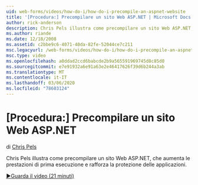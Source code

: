 ```yaml
---
uid: web-forms/videos/how-do-i/how-do-i-precompile-an-aspnet-website
title: '[Procedura:] Precompilare un sito Web ASP.NET | Microsoft Docs'
author: rick-anderson
description: Chris Pels illustra come precompilare un sito Web ASP.NET, che aumenta le prestazioni di prima esecuzione e rafforza la protezione delle applicazioni.
ms.author: riande
ms.date: 12/18/2008
ms.assetid: c2bbe9c6-4071-40da-82fe-52044ce7c211
msc.legacyurl: /web-forms/videos/how-do-i/how-do-i-precompile-an-aspnet-website
msc.type: video
ms.openlocfilehash: a0ddad2ccd6babcde2b9a565591969745d8c85d0
ms.sourcegitcommit: e7e91932a6e91a63e2e46417626f39d6b244a3ab
ms.translationtype: MT
ms.contentlocale: it-IT
ms.lasthandoff: 03/06/2020
ms.locfileid: "78603124"
---
```

# <a name="how-do-i-precompile-an-aspnet-website"></a>[Procedura:] Precompilare un sito Web ASP.NET

di [Chris Pels](https://twitter.com/chrispels)

Chris Pels illustra come precompilare un sito Web ASP.NET, che aumenta le prestazioni di prima esecuzione e rafforza la protezione delle applicazioni.

[&#9654;Guarda il video (21 minuti)](https://channel9.msdn.com/Blogs/ASP-NET-Site-Videos/how-do-i-precompile-an-aspnet-website)
